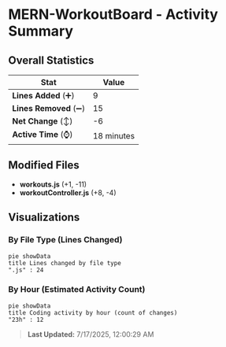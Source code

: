 # MERN-WorkoutBoard - Activity Summary 

## Overall Statistics

| Stat                   | Value                                                             |
| ---------------------- | ----------------------------------------------------------------- |
| **Lines Added** (➕)   | 9                                          |
| **Lines Removed** (➖) | 15                                        |
| **Net Change** (↕)    | -6                |
| **Active Time** (⌚)   | 18 minutes |


## Modified Files
- **workouts.js** (+1, -11)
- **workoutController.js** (+8, -4)

## Visualizations

### By File Type (Lines Changed)

```mermaid
pie showData
title Lines changed by file type
".js" : 24
```

### By Hour (Estimated Activity Count)

```mermaid
pie showData
title Coding activity by hour (count of changes)
"23h" : 12
```


> **Last Updated:** 7/17/2025, 12:00:29 AM